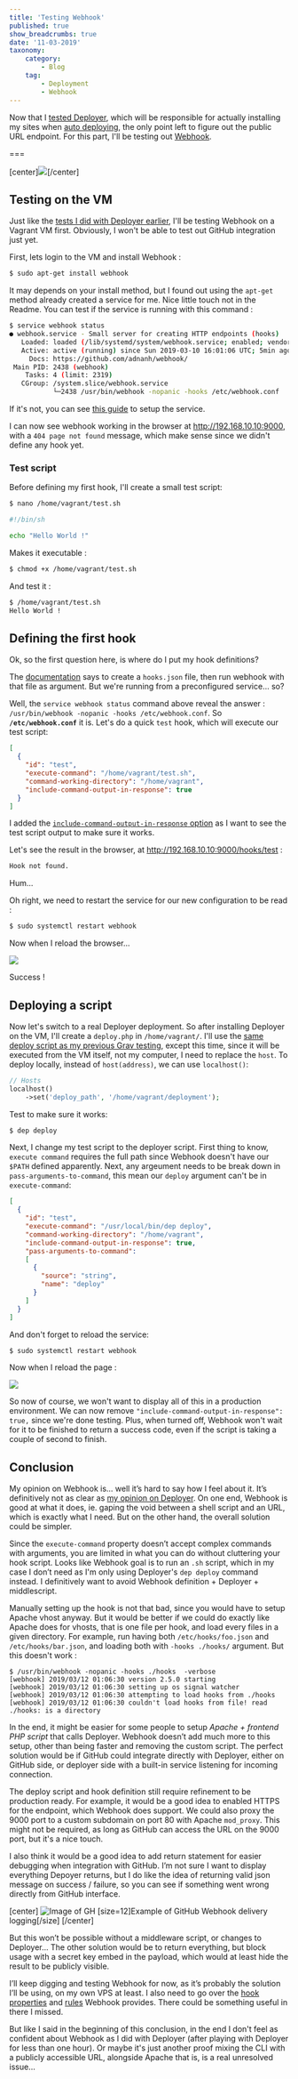```yaml
---
title: 'Testing Webhook'
published: true
show_breadcrumbs: true
date: '11-03-2019'
taxonomy:
    category:
        - Blog
    tag:
        - Deployment
        - Webhook
---
```


Now that I [tested Deployer](/blog/testing-deployer), which will be responsible for actually installing my sites when [auto deploying](/blog/deployment-search), the only point left to figure out the public URL endpoint. For this part, I'll be testing out [Webhook](https://github.com/adnanh/webhook).

===

[center][![](WebhookLogo.png)](https://github.com/adnanh/webhook)[/center]

## Testing on the VM

Just like the [tests I did with Deployer earlier](/blog/testing-deployer), I'll be testing Webhook on a Vagrant VM first. Obviously, I won't be able to test out GitHub integration just yet.

First, lets login to the VM and install Webhook :

```bash
$ sudo apt-get install webhook
```

It may depends on your install method, but I found out using the `apt-get` method already created a service for me. Nice little touch not in the Readme. You can test if the service is running with this command :

```bash
$ service webhook status
● webhook.service - Small server for creating HTTP endpoints (hooks)
   Loaded: loaded (/lib/systemd/system/webhook.service; enabled; vendor preset: enabled)
   Active: active (running) since Sun 2019-03-10 16:01:06 UTC; 5min ago
     Docs: https://github.com/adnanh/webhook/
 Main PID: 2438 (webhook)
    Tasks: 4 (limit: 2319)
   CGroup: /system.slice/webhook.service
           └─2438 /usr/bin/webhook -nopanic -hooks /etc/webhook.conf
```

If it's not, you can see [this guide](https://davidauthier.com/blog/deploy-using-github-webhooks.html) to setup the service.

I can now see webhook working in the browser at <http://192.168.10.10:9000>, with a `404 page not found` message, which make sense since we didn't define any hook yet.

### Test script

Before defining my first hook, I'll create a small test script:

```bash
$ nano /home/vagrant/test.sh
```

```bash
#!/bin/sh

echo "Hello World !"
```

Makes it executable :

```bash
$ chmod +x /home/vagrant/test.sh
```

And test it :

```bash
$ /home/vagrant/test.sh
Hello World !
```


## Defining the first hook

Ok, so the first question here, is where do I put my hook definitions?

The [documentation](https://github.com/adnanh/webhook#configuration) says to create a `hooks.json` file, then run webhook with that file as argument. But we're running from a preconfigured service... so?

Well, the `service webhook status` command above reveal the answer : `/usr/bin/webhook -nopanic -hooks /etc/webhook.conf`. So **`/etc/webhook.conf`** it is. Let's do a quick `test` hook, which will execute our test script:  

```json
[
  {
    "id": "test",
    "execute-command": "/home/vagrant/test.sh",
    "command-working-directory": "/home/vagrant",
    "include-command-output-in-response": true
  }
]
```

I added the [`include-command-output-in-response` option](https://github.com/adnanh/webhook/blob/master/docs/Webhook-Parameters.md#webhook-parameters) as I want to see the test script output to make sure it works.

Let's see the result in the browser, at <http://192.168.10.10:9000/hooks/test> :

```txt
Hook not found.
```

Hum...

Oh right, we need to restart the service for our new configuration to be read :

```bash
$ sudo systemctl restart webhook
```

Now when I reload the browser...

![](CaptureHelloWorld.png)

Success !


## Deploying a script

Now let's switch to a real Deployer deployment. So after installing Deployer on the VM, I'll create a `deploy.php` in `/home/vagrant/`. I'll use the [same deploy script as my previous Grav testing](/blog/testing-deployer), except this time, since it will be executed from the VM itself, not my computer, I need to replace the `host`. To deploy locally, instead of `host(address)`, we can use `localhost()`:

```php
// Hosts
localhost()
    ->set('deploy_path', '/home/vagrant/deployment');
```

Test to make sure it works:

```bash
$ dep deploy
```

Next, I change my test script to the deployer script. First thing to know, `execute command` requires the full path since Webhook doesn't have our `$PATH` defined apparently. Next, any argeument needs to be break down in `pass-arguments-to-command`, this mean our `deploy` argument can't be in `execute-command`:
```json
[
  {
    "id": "test",
    "execute-command": "/usr/local/bin/dep deploy",
    "command-working-directory": "/home/vagrant",
    "include-command-output-in-response": true,
    "pass-arguments-to-command":
    [
      {
        "source": "string",
        "name": "deploy"
      }
    ]
  }
]
```

And don't forget to reload the service:
```bash
$ sudo systemctl restart webhook
```

Now when I reload the page :

![](CaptureDeploy.png)

So now of course, we won't want to display all of this in a production environment. We can now remove `"include-command-output-in-response": true,` since we're done testing. Plus, when turned off, Webhook won't wait for it to be finished to return a success code, even if the script is taking a couple of second to finish.


## Conclusion

My opinion on Webhook is... well it’s hard to say how I feel about it. It’s definitively not as clear as [my opinion on Deployer](/blog/testing-deployer#conclusion). On one end, Webhook is good at what it does, ie. gaping the void between a shell script and an URL, which is exactly what I need. But on the other hand, the overall solution could be simpler.

Since the `execute-command` property doesn’t accept complex commands with arguments, you are limited in what you can do without cluttering your hook script. Looks like Webhook goal is to run an `.sh` script, which in my case I don’t need as I'm only using Deployer's `dep deploy` command instead. I definitively want to avoid Webhook definition + Deployer + middlescript.

Manually setting up the hook is not that bad, since you would have to setup Apache vhost anyway. But it would be better if we could do exactly like Apache does for vhosts, that is one file per hook, and load every files in a given directory. For example, run having both `/etc/hooks/foo.json` and `/etc/hooks/bar.json`, and loading both with `-hooks ./hooks/` argument. But this doesn't work :

```
$ /usr/bin/webhook -nopanic -hooks ./hooks  -verbose
[webhook] 2019/03/12 01:06:30 version 2.5.0 starting
[webhook] 2019/03/12 01:06:30 setting up os signal watcher
[webhook] 2019/03/12 01:06:30 attempting to load hooks from ./hooks
[webhook] 2019/03/12 01:06:30 couldn't load hooks from file! read ./hooks: is a directory
```

In the end, it might be easier for some people to setup _Apache + frontend PHP script_ that calls Deployer. Webhook doesn’t add much more to this setup, other than being faster and removing the custom script. The perfect solution would be if GitHub could integrate directly with Deployer, either on GitHub side, or deployer side with a built-in service listening for incoming connection.

The deploy script and hook definition still require refinement to be production ready. For example, it would be a good idea to enabled HTTPS for the endpoint, which Webhook does support. We could also proxy the 9000 port to a custom subdomain on port 80 with Apache `mod_proxy`. This might not be required, as long as GitHub can access the URL on the 9000 port, but it's a nice touch.

I also think it would be a good idea to add return statement for easier debugging when integration with GitHub. I’m not sure I want to display everything Depoyer returns, but I do like the idea of returning valid json message on success / failure, so you can see if something went wrong directly from GitHub interface.

[center]
![Image of GH](GitHubWebhook.png)
[size=12]Example of GitHub Webhook delivery logging[/size]
[/center]

But this won’t be possible without a middleware script, or changes to Deployer... The other solution would be to return everything, but block usage with a secret key embed in the payload, which would at least hide the result to be publicly visible.


I’ll keep digging and testing Webhook for now, as it’s probably the solution I’ll be using, on my own VPS at least. I also need to go over the [hook properties](https://github.com/adnanh/webhook/blob/master/docs/Hook-Definition.md) and [rules](https://github.com/adnanh/webhook/blob/master/docs/Hook-Rules.md) Webhook provides. There could be something useful in there I missed.

But like I said in the beginning of this conclusion, in the end I don't feel as confident about Webhook as I did with Deployer (after playing with Deployer for less than one hour). Or maybe it's just another proof mixing the CLI with a publicly accessible URL, alongside Apache that is, is a real unresolved issue...
